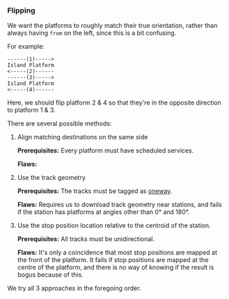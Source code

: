### Flipping

We want the platforms to roughly match their true orientation, rather than always having `from` on the left, since this is a bit confusing.

For example:

```
------(1)----->
Island Platform
<-----(2)------
------(3)----->
Island Platform
<-----(4)------
```

Here, we should flip platform 2 & 4 so that they're in the opposite direction to platform 1 & 3.

There are several possible methods:

1.  Align matching destinations on the same side

    **Prerequisites:** Every platform must have scheduled services.

    **Flaws:**

2.  Use the track geometry

    **Prerequisites:** The tracks must be tagged as [oneway](https://osm.wiki/Key:railway:preferred_direction).

    **Flaws:** Requires us to download track geometry near stations, and fails if the station has platforms at angles other than 0° and 180°.

3.  Use the stop position location relative to the centroid of the station.

    **Prerequisites:** All tracks must be unidirectional.

    **Flaws:** It's only a coincidence that most stop positions are mapped at the front of the platform. It fails if stop positions are mapped at the centre of the platform, and there is no way of knowing if the result is bogus because of this.

We try all 3 approaches in the foregoing order.

